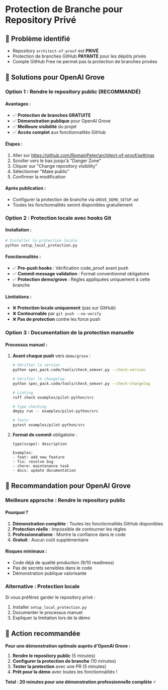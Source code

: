 # Protection de Branche pour Repository Privé

## 🚨 **Problème identifié**
- Repository `architect-of-proof` est **PRIVÉ**
- Protection de branches GitHub **PAYANTE** pour les dépôts privés
- Compte GitHub Free ne permet pas la protection de branches privées

## 🎯 **Solutions pour OpenAI Grove**

### **Option 1 : Rendre le repository public (RECOMMANDÉ)**

#### Avantages :
- ✅ **Protection de branches GRATUITE**
- ✅ **Démonstration publique** pour OpenAI Grove
- ✅ **Meilleure visibilité** du projet
- ✅ **Accès complet** aux fonctionnalités GitHub

#### Étapes :
1. Aller sur https://github.com/RomainPeter/architect-of-proof/settings
2. Scroller vers le bas jusqu'à "Danger Zone"
3. Cliquer sur "Change repository visibility"
4. Sélectionner "Make public"
5. Confirmer la modification

#### Après publication :
- Configurer la protection de branche via `GROVE_DEMO_SETUP.md`
- Toutes les fonctionnalités seront disponibles gratuitement

### **Option 2 : Protection locale avec hooks Git**

#### Installation :
```bash
# Installer la protection locale
python setup_local_protection.py
```

#### Fonctionnalités :
- ✅ **Pre-push hooks** : Vérification code_proof avant push
- ✅ **Commit message validation** : Format conventionnel obligatoire
- ✅ **Protection demo/grove** : Règles appliquées uniquement à cette branche

#### Limitations :
- ❌ **Protection locale uniquement** (pas sur GitHub)
- ❌ **Contournable** par `git push --no-verify`
- ❌ **Pas de protection** contre les force push

### **Option 3 : Documentation de la protection manuelle**

#### Processus manuel :
1. **Avant chaque push** vers `demo/grove` :
   ```bash
   # Vérifier la version
   python spec_pack.code/tools/check_semver.py --check-version
   
   # Vérifier le changelog
   python spec_pack.code/tools/check_semver.py --check-changelog
   
   # Linting
   ruff check examples/pilot-python/src
   
   # Type checking
   dmypy run -- examples/pilot-python/src
   
   # Tests
   pytest examples/pilot-python/src
   ```

2. **Format de commit** obligatoire :
   ```
   type(scope): description
   
   Examples:
   - feat: add new feature
   - fix: resolve bug
   - chore: maintenance task
   - docs: update documentation
   ```

## 🎯 **Recommandation pour OpenAI Grove**

### **Meilleure approche : Rendre le repository public**

#### Pourquoi ?
1. **Démonstration complète** : Toutes les fonctionnalités GitHub disponibles
2. **Protection réelle** : Impossible de contourner les règles
3. **Professionnalisme** : Montre la confiance dans le code
4. **Gratuit** : Aucun coût supplémentaire

#### Risques minimaux :
- Code déjà de qualité production (9/10 readiness)
- Pas de secrets sensibles dans le code
- Démonstration publique valorisante

### **Alternative : Protection locale**

Si vous préférez garder le repository privé :
1. Installer `setup_local_protection.py`
2. Documenter le processus manuel
3. Expliquer la limitation lors de la démo

## 🚀 **Action recommandée**

**Pour une démonstration optimale auprès d'OpenAI Grove :**

1. **Rendre le repository public** (5 minutes)
2. **Configurer la protection de branche** (10 minutes)
3. **Tester la protection** avec une PR (5 minutes)
4. **Prêt pour la démo** avec toutes les fonctionnalités !

**Total : 20 minutes pour une démonstration professionnelle complète** ⚡

